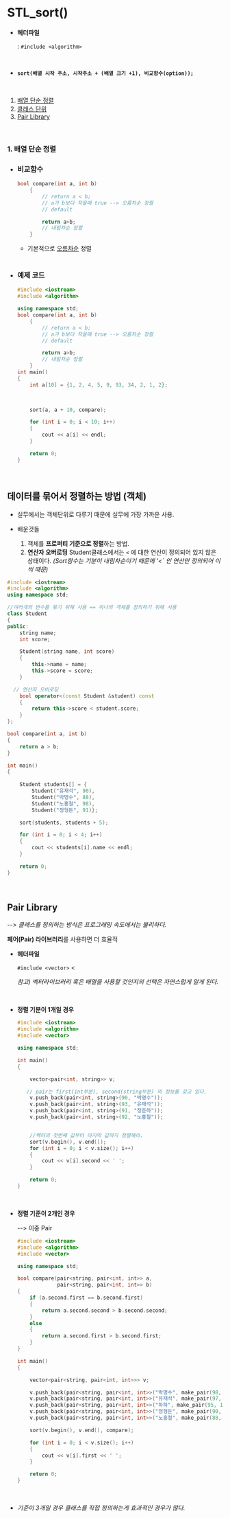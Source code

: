 # STL_sort()

- **헤더파일** 

  : `#include <algorithm>`

  </br> 

- **`sort(배열 시작 주소, 시작주소 + (배열 크기 +1), 비교함수(option)); `** 

</br> 

1. [배열 단순 정렬](#배열-단순-정렬)
2. [클래스 단위](##데이터를-묶어서--정렬하는-방법-객체)
3. [Pair Library](#pair-library)

</br> 

### 1. 배열 단순 정렬

- ### 비교함수

  ```c++
  bool compare(int a, int b)
      {
          // return a < b;
          // a가 b보다 작을때 true --> 오름차순 정렬
          // default 
  
          return a>b;
          // 내림차순 정렬
      }
  ```

  - 기본적으로 <u>오름차순</u> 정렬

  </br> 

- ### 예제 코드

  ```c++
  #include <iostream>
  #include <algorithm>
  
  using namespace std;
  bool compare(int a, int b)
      {
          // return a < b;
          // a가 b보다 작을때 true --> 오름차순 정렬
          // default 
  
          return a>b;
          // 내림차순 정렬
      }
  int main()
  {
      int a[10] = {1, 2, 4, 5, 9, 93, 34, 2, 1, 2};
  
      
  
      sort(a, a + 10, compare);
  
      for (int i = 0; i < 10; i++)
      {
          cout << a[i] << endl;
      }
  
      return 0;
  }
  ```

  </br> 

## 데이터를 묶어서  정렬하는 방법 (객체)

- 실무에서는 객체단위로 다루기 때문에 실무에 가장 가까운 사용.

- 배운것들

  1. 객체를 **프로퍼티 기준으로 정렬**하는 방법.
  2. **연산자 오버로딩**
     Student클래스에서는 `<` 에 대한 연산이 정의되어 있지 않은 상태이다.
     *(Sort함수는 기분이 내림차순이기 때문에 '<` 인 연산만 정의되어 이씩 때문)*

  

```c++
#include <iostream>
#include <algorithm>
using namespace std;

//여러개의 변수를 묶기 위해 사용 == 하나의 객체를 정의하기 위해 사용
class Student
{
public:
    string name;
    int score;

    Student(string name, int score)
    {
        this->name = name;
        this->score = score;
    }

  // 연산자 오버로딩
    bool operator<(const Student &student) const
    {
        return this->score < student.score;
    }
};

bool compare(int a, int b)
{
    return a > b;
}

int main()
{
   
    Student students[] = {
        Student("유재석", 90),
        Student("박명수", 88),
        Student("노홍철", 98),
        Student("정형돈", 91)};

    sort(students, students + 5);

    for (int i = 0; i < 4; i++)
    {
        cout << students[i].name << endl;
    }

    return 0;
}
```

</br> 

## Pair Library

--> *클래스를 정의하는 방식은 프로그래밍 속도에서는 불리하다.*

**페어(Pair) 라이브러리**를 사용하면 더 효율적

- **헤더파일**

  `#include <vector>` <</br> 

  *참고)* *벡터라이브러리 혹은 배열을 사용할 것인지의 선택은 자연스럽게 알게 된다.*

</br> 

- **정렬 기분이 1개일 경우**

  ```c++
  #include <iostream>
  #include <algorithm>
  #include <vector>
  
  using namespace std;
  
  int main()
  {
  
      vector<pair<int, string>> v;
  
     // pair는 first(int부분), second(string부분) 의 정보를 갖고 있다.
      v.push_back(pair<int, string>(90, "박명수"));
      v.push_back(pair<int, string>(93, "유재석"));
      v.push_back(pair<int, string>(91, "정준하"));
      v.push_back(pair<int, string>(92, "노홍철"));
  
  
      //벡터의 첫번째 값부터 마지막 값까지 정렬해라.
      sort(v.begin(), v.end());
      for (int i = 0; i < v.size(); i++)
      {
          cout << v[i].second << ' ';
      }
  
      return 0;
  }
  ```

  </br> 

- **정렬 기준이 2개인 경우**

  --> 이중 Pair

  ```c++
  #include <iostream>
  #include <algorithm>
  #include <vector>
  
  using namespace std;
  
  bool compare(pair<string, pair<int, int>> a,
               pair<string, pair<int, int>> b)
  {
      if (a.second.first == b.second.first)
      {
          return a.second.second > b.second.second;
      }
      else
      {
          return a.second.first > b.second.first;
      }
  }
  
  int main()
  {
  
      vector<pair<string, pair<int, int>>> v;
  
      v.push_back(pair<string, pair<int, int>>("박명수", make_pair(98, 19920912)));
      v.push_back(pair<string, pair<int, int>>("유재석", make_pair(97, 19960913)));
      v.push_back(pair<string, pair<int, int>>("하하", make_pair(95, 19930203)));
      v.push_back(pair<string, pair<int, int>>("정형돈", make_pair(90, 19921207)));
      v.push_back(pair<string, pair<int, int>>("노홍철", make_pair(88, 19900302)));
  
      sort(v.begin(), v.end(), compare);
  
      for (int i = 0; i < v.size(); i++)
      {
          cout << v[i].first << ' ';
      }
  
      return 0;
  }
  ```

  </br> 

- *기준이 3개일 경우 클래스를 직접 정의하는게 효과적인 경우가 많다.*
